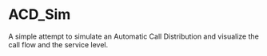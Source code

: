 # ACD_Sim

A simple attempt to simulate an Automatic Call Distribution and visualize 
the call flow and the service level.
